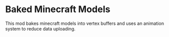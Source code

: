 # Baked Minecraft Models

This mod bakes minecraft models into vertex buffers and uses an animation system to reduce data uploading.